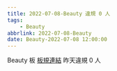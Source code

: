 ```yaml
---
title: 2022-07-08-Beauty 違規 0 人
tags:
    - Beauty
abbrlink: 2022-07-08-Beauty
date: Beauty-2022-07-08 12:00:00
---
```

Beauty 板 [板規連結](https://www.ptt.cc/bbs/Beauty/M.1630069980.A.84B.html)
昨天違規 0 人

